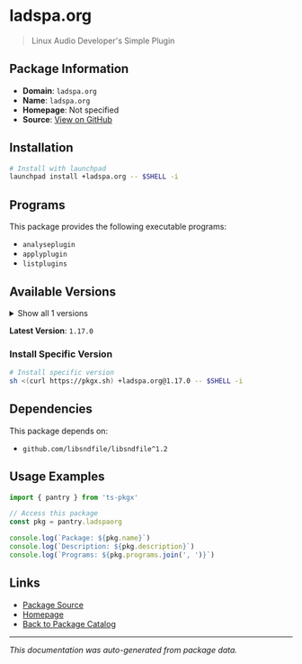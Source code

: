 # ladspa.org

> Linux Audio Developer's Simple Plugin

## Package Information

- **Domain**: `ladspa.org`
- **Name**: `ladspa.org`
- **Homepage**: Not specified
- **Source**: [View on GitHub](https://github.com/pkgxdev/pantry/tree/main/projects/ladspa.org/package.yml)

## Installation

```bash
# Install with launchpad
launchpad install +ladspa.org -- $SHELL -i
```

## Programs

This package provides the following executable programs:

- `analyseplugin`
- `applyplugin`
- `listplugins`

## Available Versions

<details>
<summary>Show all 1 versions</summary>

- `1.17.0`

</details>

**Latest Version**: `1.17.0`

### Install Specific Version

```bash
# Install specific version
sh <(curl https://pkgx.sh) +ladspa.org@1.17.0 -- $SHELL -i
```

## Dependencies

This package depends on:

- `github.com/libsndfile/libsndfile^1.2`

## Usage Examples

```typescript
import { pantry } from 'ts-pkgx'

// Access this package
const pkg = pantry.ladspaorg

console.log(`Package: ${pkg.name}`)
console.log(`Description: ${pkg.description}`)
console.log(`Programs: ${pkg.programs.join(', ')}`)
```

## Links

- [Package Source](https://github.com/pkgxdev/pantry/tree/main/projects/ladspa.org/package.yml)
- [Homepage](#)
- [Back to Package Catalog](../package-catalog.md)

---

*This documentation was auto-generated from package data.*
